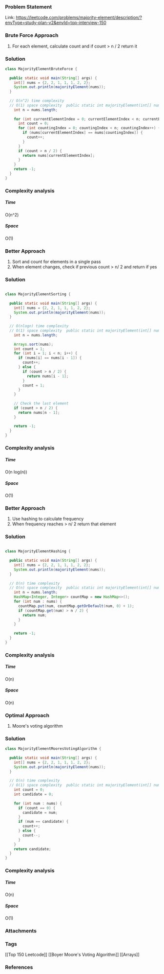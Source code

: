 ### Problem Statement

Link: https://leetcode.com/problems/majority-element/description/?envType=study-plan-v2&envId=top-interview-150

### Brute Force Approach
1. For each element, calculate count and if count > n / 2 return it

### Solution
```java
class MajorityElementBruteForce {  
  
  public static void main(String[] args) {  
    int[] nums = {2, 2, 1, 1, 1, 2, 2};  
    System.out.println(majorityElement(nums));  
  }  
  
  // O(n^2) time complexity  
  // O(1) space complexity  public static int majorityElement(int[] nums) {  
    int n = nums.length;  
  
    for (int currentElementIndex = 0; currentElementIndex < n; currentElementIndex++) {  
      int count = 0;  
      for (int countingIndex = 0; countingIndex < n; countingIndex++) {  
        if (nums[currentElementIndex] == nums[countingIndex]) {  
          count++;  
        }  
      }  
      if (count > n / 2) {  
        return nums[currentElementIndex];  
      }  
    }  
    return -1;  
  }  
}
```

### Complexity analysis
##### Time
O(n^2)

##### Space
O(1)

### Better Approach
1. Sort and count for elements in a single pass
2. When element changes, check if previous count > n/ 2 and return if yes

### Solution
```java
  
class MajorityElementSorting {  
  
  public static void main(String[] args) {  
    int[] nums = {2, 2, 1, 1, 1, 2, 2};  
    System.out.println(majorityElement(nums));  
  }  
  
  // O(nlogn) time complexity  
  // O(1) space complexity  public static int majorityElement(int[] nums) {  
    int n = nums.length;  
  
    Arrays.sort(nums);  
    int count = 1;  
    for (int i = 1; i < n; i++) {  
      if (nums[i] == nums[i - 1]) {  
        count++;  
      } else {  
        if (count > n / 2) {  
          return nums[i - 1];  
        }  
        count = 1;  
      }  
    }  
  
    // Check the last element  
    if (count > n / 2) {  
      return nums[n - 1];  
    }  
  
    return -1;  
  }  
}
```

### Complexity analysis
##### Time
O(n log(n))

##### Space
O(1)

### Better Approach
1. Use hashing to calculate frequency
2. When frequency reaches > n/ 2 return that element

### Solution
```java
  
class MajorityElementHashing {  
  
  public static void main(String[] args) {  
    int[] nums = {2, 2, 1, 1, 1, 2, 2};  
    System.out.println(majorityElement(nums));  
  }  
  
  // O(n) time complexity  
  // O(n) space complexity  public static int majorityElement(int[] nums) {  
    int n = nums.length;  
    HashMap<Integer, Integer> countMap = new HashMap<>();  
    for (int num : nums) {  
      countMap.put(num, countMap.getOrDefault(num, 0) + 1);  
      if (countMap.get(num) > n / 2) {  
        return num;  
      }  
    }  
  
    return -1;  
  }  
}
```

### Complexity analysis
##### Time
O(n)

##### Space
O(n)

### Optimal Approach
1. Moore's voting algorithm

### Solution
```java
class MajorityElementMooresVotingAlgorithm {  
  
  public static void main(String[] args) {  
    int[] nums = {2, 2, 1, 1, 1, 2, 2};  
    System.out.println(majorityElement(nums));  
  }  
  
  // O(n) time complexity  
  // O(1) space complexity  public static int majorityElement(int[] nums) {  
    int count = 0;  
    int candidate = 0;  
  
    for (int num : nums) {  
      if (count == 0) {  
        candidate = num;  
      }  
      if (num == candidate) {  
        count++;  
      } else {  
        count--;  
      }  
    }  
    return candidate;  
  }  
}
```

### Complexity analysis
##### Time
O(n)
##### Space
O(1)

### Attachments


### Tags
[[Top 150 Leetcode]]
[[Boyer Moore's Voting Algorithm]]
[[Arrays]]

### References